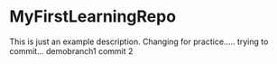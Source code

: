# MyFirstLearningRepo

This is just an example description. 
Changing for practice.....
trying to commit...
demobranch1 commit 2
